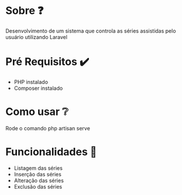 # Sobre ❓
  Desenvolvimento de um sistema que controla as séries assistidas pelo usuário utilizando Laravel

# Pré Requisitos ✔️
- PHP instalado
- Composer instalado

# Como usar ❔
  Rode o comando php artisan serve
  
# Funcionalidades 🎇
- Listagem das séries
- Inserção das séries
- Alteração das séries
- Exclusão das séries
